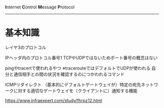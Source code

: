 **I**nternet **C**ontrol **M**essage **P**rotocol

---
# 基本知識
レイヤ3のプロトコル

IPヘッダ内のプロトコル番号1
	TCPやUDPではないためポート番号の概念はない

pingやtracertで使われるやつ
	※tracerouteではデフォルトでUDPが使われる
自分と通信相手との間の状況を確認するのにつかわれるコマンド

ICMPリダイレクト
	（基本的にデフォルトゲートウェイが）特定の宛先ネットワークに対する適切なゲートウェイを（クライアントに）通知する機能



https://www.infraexpert.com/study/fhrpz12.html